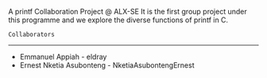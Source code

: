 A printf Collaboration Project @ ALX-SE
It is the first group project under this programme and we explore the diverse functions of printf in C.

    Collaborators
-----------------------

- Emmanuel Appiah - eldray
- Ernest Nketia Asubonteng - NketiaAsubontengErnest
